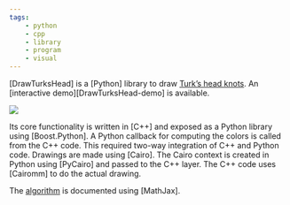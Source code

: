 ```yaml
---
tags:
    - python
    - cpp
    - library
    - program
    - visual
---
```

[DrawTurksHead] is a [Python] library to draw [Turk’s head knots].
An [interactive demo][DrawTurksHead-demo] is available.

[Turk’s head knots]: https://en.wikipedia.org/wiki/Turk%27s_head_knot

<div class="text-center">
<img class="img-fluid" src="https://dyn.vincent-jacques.net/turkshead?leads=4&bights=5&line_width=20&inner_radius=25&width=270&height=270">
</div>

Its core functionality is written in [C++] and exposed as a Python library using [Boost.Python].
A Python callback for computing the colors is called from the C++ code.
This required two-way integration of C++ and Python code.
Drawings are made using [Cairo].
The Cairo context is created in Python using [PyCairo] and passed to the C++ layer.
The C++ code uses [Cairomm] to do the actual drawing.

The [algorithm] is documented using [MathJax].

[algorithm]: https://jacquev6.github.io/DrawTurksHead/algorithm.html
